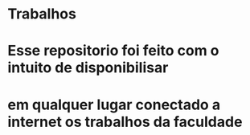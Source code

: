 # Trabalhos
# Esse repositorio foi feito com o intuito de disponibilisar 
# em qualquer lugar conectado a internet os trabalhos da faculdade